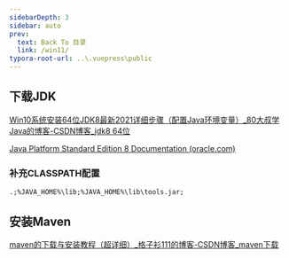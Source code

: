 ```yaml
---
sidebarDepth: 3
sidebar: auto
prev:
  text: Back To 目录
  link: /win11/
typora-root-url: ..\.vuepress\public
---
```






## 下载JDK

[Win10系统安装64位JDK8最新2021详细步骤（配置Java环境变量）_80大叔学Java的博客-CSDN博客_jdk8 64位](https://blog.csdn.net/dashu_java/article/details/119326520)

[Java Platform Standard Edition 8 Documentation (oracle.com)](https://docs.oracle.com/javase/8/docs/)

### 补充CLASSPATH配置

```
.;%JAVA_HOME%\lib;%JAVA_HOME%\lib\tools.jar;
```



## 安装Maven

[maven的下载与安装教程（超详细）_格子衫111的博客-CSDN博客_maven下载](https://blog.csdn.net/u012660464/article/details/114113349)